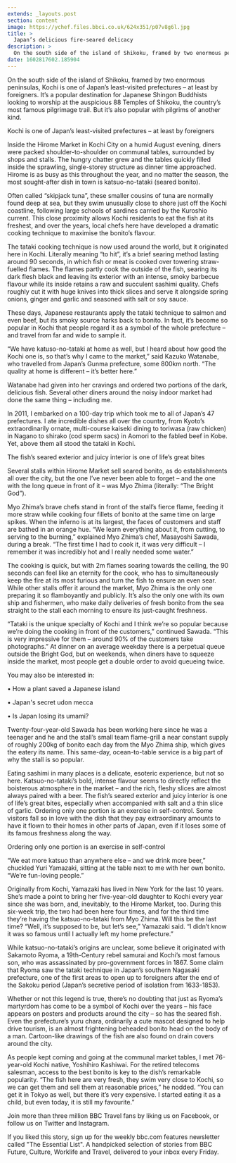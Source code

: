 ```yaml
--- 
extends: _layouts.post 
section: content 
image: https://ychef.files.bbci.co.uk/624x351/p07v8g6l.jpg 
title: > 
  Japan’s delicious fire-seared delicacy 
description: > 
  On the south side of the island of Shikoku, framed by two enormous peninsulas, Kochi is one of Japan’s least-visited prefectures – at least by foreigners.Hirome is as busy as this throughout the year, and no matter the season, the most sought-after dish in town is katsuo-no-tataki (seared bonito).“The quality at home is different – it’s better here.”Watanabe had given into her cravings and ordered two portions of the dark, delicious fish.While other stalls offer it around the market, Myo Zhima is the only one preparing it so flamboyantly and publicly.During this six-week trip, the two had been here four times, and for the third time they’re having the katsuo-no-tataki from Myo Zhima. 
date: 1602817602.185904 
--- 
```

On the south side of the island of Shikoku, framed by two enormous peninsulas, Kochi is one of Japan’s least-visited prefectures – at least by foreigners. It’s a popular destination for Japanese Shingon Buddhists looking to worship at the auspicious 88 Temples of Shikoku, the country’s most famous pilgrimage trail. But it’s also popular with pilgrims of another kind.

Kochi is one of Japan’s least-visited prefectures – at least by foreigners

Inside the Hirome Market in Kochi City on a humid August evening, diners were packed shoulder-to-shoulder on communal tables, surrounded by shops and stalls. The hungry chatter grew and the tables quickly filled inside the sprawling, single-storey structure as dinner time approached. Hirome is as busy as this throughout the year, and no matter the season, the most sought-after dish in town is katsuo-no-tataki (seared bonito).

Often called “skipjack tuna”, these smaller cousins of tuna are normally found deep at sea, but they swim unusually close to shore just off the Kochi coastline, following large schools of sardines carried by the Kuroshio current. This close proximity allows Kochi residents to eat the fish at its freshest, and over the years, local chefs here have developed a dramatic cooking technique to maximise the bonito’s flavour.

The tataki cooking technique is now used around the world, but it originated here in Kochi. Literally meaning “to hit”, it’s a brief searing method lasting around 90 seconds, in which fish or meat is cooked over towering straw-fuelled flames. The flames partly cook the outside of the fish, searing its dark flesh black and leaving its exterior with an intense, smoky barbecue flavour while its inside retains a raw and succulent sashimi quality. Chefs roughly cut it with huge knives into thick slices and serve it alongside spring onions, ginger and garlic and seasoned with salt or soy sauce.

These days, Japanese restaurants apply the tataki technique to salmon and even beef, but its smoky source harks back to bonito. In fact, it’s become so popular in Kochi that people regard it as a symbol of the whole prefecture – and travel from far and wide to sample it.

“We have katuso-no-tataki at home as well, but I heard about how good the Kochi one is, so that’s why I came to the market,” said Kazuko Watanabe, who travelled from Japan’s Gunma prefecture, some 800km north. “The quality at home is different – it’s better here.”

Watanabe had given into her cravings and ordered two portions of the dark, delicious fish. Several other diners around the noisy indoor market had done the same thing – including me.

In 2011, I embarked on a 100-day trip which took me to all of Japan’s 47 prefectures. I ate incredible dishes all over the country, from Kyoto’s extraordinarily ornate, multi-course kaiseki dining to toriwasa (raw chicken) in Nagano to shirako (cod sperm sacs) in Aomori to the fabled beef in Kobe. Yet, above them all stood the tataki in Kochi.

The fish’s seared exterior and juicy interior is one of life’s great bites

Several stalls within Hirome Market sell seared bonito, as do establishments all over the city, but the one I’ve never been able to forget – and the one with the long queue in front of it – was Myo Zhima (literally: “The Bright God”).

Myo Zhima’s brave chefs stand in front of the stall’s fierce flame, feeding it more straw while cooking four fillets of bonito at the same time on large spikes. When the inferno is at its largest, the faces of customers and staff are bathed in an orange hue. “We learn everything about it, from cutting, to serving to the burning,” explained Myo Zhima’s chef, Masayoshi Sawada, during a break. “The first time I had to cook it, it was very difficult – I remember it was incredibly hot and I really needed some water.”

The cooking is quick, but with 2m flames soaring towards the ceiling, the 90 seconds can feel like an eternity for the cook, who has to simultaneously keep the fire at its most furious and turn the fish to ensure an even sear. While other stalls offer it around the market, Myo Zhima is the only one preparing it so flamboyantly and publicly. It’s also the only one with its own ship and fishermen, who make daily deliveries of fresh bonito from the sea straight to the stall each morning to ensure its just-caught freshness.

“Tataki is the unique specialty of Kochi and I think we’re so popular because we’re doing the cooking in front of the customers,” continued Sawada. “This is very impressive for them – around 90% of the customers take photographs.” At dinner on an average weekday there is a perpetual queue outside the Bright God, but on weekends, when diners have to squeeze inside the market, most people get a double order to avoid queueing twice.

You may also be interested in:

• How a plant saved a Japanese island

• Japan's secret udon mecca

• Is Japan losing its umami?

Twenty-four-year-old Sawada has been working here since he was a teenager and he and the stall’s small team flame-grill a near constant supply of roughly 200kg of bonito each day from the Myo Zhima ship, which gives the eatery its name. This same-day, ocean-to-table service is a big part of why the stall is so popular.

Eating sashimi in many places is a delicate, esoteric experience, but not so here. Katsuo-no-tataki’s bold, intense flavour seems to directly reflect the boisterous atmosphere in the market – and the rich, fleshy slices are almost always paired with a beer. The fish’s seared exterior and juicy interior is one of life’s great bites, especially when accompanied with salt and a thin slice of garlic. Ordering only one portion is an exercise in self-control. Some visitors fall so in love with the dish that they pay extraordinary amounts to have it flown to their homes in other parts of Japan, even if it loses some of its famous freshness along the way.

Ordering only one portion is an exercise in self-control

“We eat more katsuo than anywhere else – and we drink more beer,” chuckled Yuri Yamazaki, sitting at the table next to me with her own bonito. “We’re fun-loving people.”

Originally from Kochi, Yamazaki has lived in New York for the last 10 years. She’s made a point to bring her five-year-old daughter to Kochi every year since she was born, and, inevitably, to the Hirome Market, too. During this six-week trip, the two had been here four times, and for the third time they’re having the katsuo-no-tataki from Myo Zhima. Will this be the last time? “Well, it’s supposed to be, but let’s see,” Yamazaki said. “I didn’t know it was so famous until I actually left my home prefecture.”

While katsuo-no-tataki’s origins are unclear, some believe it originated with Sakamoto Ryoma, a 19th-Century rebel samurai and Kochi’s most famous son, who was assassinated by pro-government forces in 1867. Some claim that Ryoma saw the tataki technique in Japan’s southern Nagasaki prefecture, one of the first areas to open up to foreigners after the end of the Sakoku period (Japan’s secretive period of isolation from 1633-1853).

Whether or not this legend is true, there’s no doubting that just as Ryoma’s martyrdom has come to be a symbol of Kochi over the years ­– his face appears on posters and products around the city – so has the seared fish. Even the prefecture’s yuru chara, ordinarily a cute mascot designed to help drive tourism, is an almost frightening beheaded bonito head on the body of a man. Cartoon-like drawings of the fish are also found on drain covers around the city.

As people kept coming and going at the communal market tables, I met 76-year-old Kochi native, Yoshihiro Kashiwai. For the retired telecoms salesman, access to the best bonito is key to the dish’s remarkable popularity. “The fish here are very fresh, they swim very close to Kochi, so we can get them and sell them at reasonable prices,” he nodded. “You can get it in Tokyo as well, but there it’s very expensive. I started eating it as a child, but even today, it is still my favourite.”

Join more than three million BBC Travel fans by liking us on Facebook, or follow us on Twitter and Instagram.

If you liked this story, sign up for the weekly bbc.com features newsletter called "The Essential List". A handpicked selection of stories from BBC Future, Culture, Worklife and Travel, delivered to your inbox every Friday.